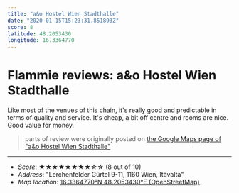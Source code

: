 ```yaml
---
title: "a&o Hostel Wien Stadthalle"
date: "2020-01-15T15:23:31.851893Z"
score: 8
latitude: 48.2053430
longitude: 16.3364770
---
```

# Flammie reviews: a&o Hostel Wien Stadthalle

Like most of the venues of this chain, it's really good and predictable
in terms of quality and service. It's cheap, a bit off centre and rooms
are nice. Good value for money.

> parts of review were originally posted on [the Google Maps page of
  "a&o Hostel Wien Stadthalle"](https://www.google.com/maps/place//data=!4m2!3m1!1s0x0:0xbe45646841af5b64)
* * *
- *Score*: ★★★★★★★★☆☆ (8 out of 10)
- *Address*: "Lerchenfelder Gürtel 9-11, 1160 Wien, Itävalta"
- *Map location*: [16.3364770°N 48.2053430°E (OpenStreetMap)](https://www.openstreetmap.org/?mlat=48.2053430&mlon=16.3364770&zoom=12)
